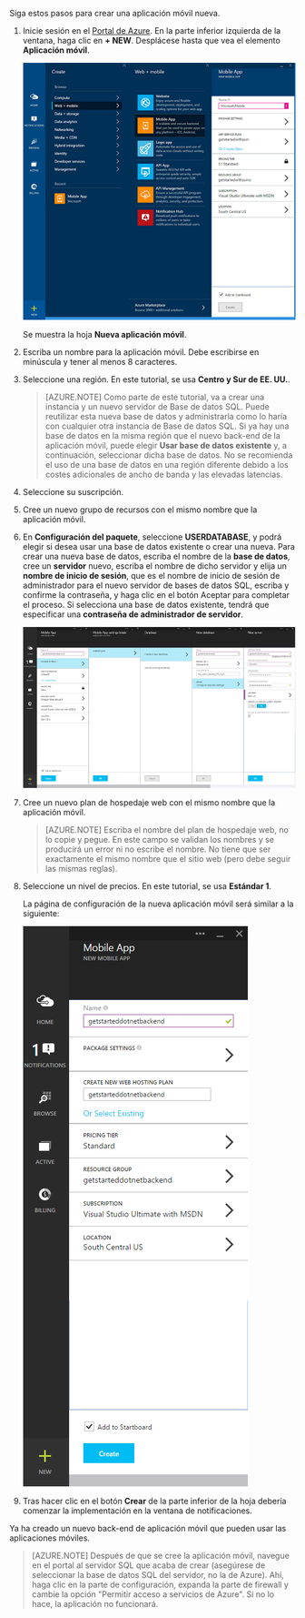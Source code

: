 ﻿

Siga estos pasos para crear una aplicación móvil nueva.

1. Inicie sesión en el [Portal de Azure]. En la parte inferior izquierda de la ventana, haga clic en **+ NEW**. Desplácese hasta que vea el elemento **Aplicación móvil**.

   ![](./media/app-service-mobile-dotnet-backend-create-new-service-preview/new-mobile-app.png)

   Se muestra la hoja **Nueva aplicación móvil**.

2. Escriba un nombre para la aplicación móvil. Debe escribirse en minúscula y tener al menos 8 caracteres.  

7. Seleccione una región. En este tutorial, se usa **Centro y Sur de EE. UU.**.

   > [AZURE.NOTE] Como parte de este tutorial, va a crear una instancia y un nuevo servidor de Base de datos SQL. Puede reutilizar esta nueva base de datos y administrarla como lo haría con cualquier otra instancia de Base de datos SQL. Si ya hay una base de datos en la misma región que el nuevo back-end de la aplicación móvil, puede elegir **Usar base de datos existente** y, a continuación, seleccionar dicha base de datos. No se recomienda el uso de una base de datos en una región diferente debido a los costes adicionales de ancho de banda y las elevadas latencias.

3. Seleccione su suscripción.

4. Cree un nuevo grupo de recursos con el mismo nombre que la aplicación móvil.

5. En **Configuración del paquete**, seleccione **USERDATABASE**, y podrá elegir si desea usar una base de datos existente o crear una nueva. Para crear una nueva base de datos, escriba el nombre de la **base de datos**, cree un **servidor** nuevo, escriba el nombre de dicho servidor y elija un **nombre de inicio de sesión**, que es el nombre de inicio de sesión de administrador para el nuevo servidor de bases de datos SQL, escriba y confirme la contraseña, y haga clic en el botón Aceptar para completar el proceso. Si selecciona una base de datos existente, tendrá que especificar una **contraseña de administrador de servidor**.

   ![](./media/app-service-mobile-dotnet-backend-create-new-service-preview/dotnet-backend-create-db.png)

6. Cree un nuevo plan de hospedaje web con el mismo nombre que la aplicación móvil.

   > [AZURE.NOTE] Escriba el nombre del plan de hospedaje web, no lo copie y pegue. En este campo se validan los nombres y se producirá un error ni no escribe el nombre. No tiene que ser exactamente el mismo nombre que el sitio web (pero debe seguir las mismas reglas).

8. Seleccione un nivel de precios. En este tutorial, se usa **Estándar 1**.

   La página de configuración de la nueva aplicación móvil será similar a la siguiente:

   ![](./media/app-service-mobile-dotnet-backend-create-new-service-preview/dotnet-backend-create.png)

9. Tras hacer clic en el botón **Crear** de la parte inferior de la hoja debería comenzar la implementación en la ventana de notificaciones.


Ya ha creado un nuevo back-end de aplicación móvil que pueden usar las aplicaciones móviles.

> [AZURE.NOTE] Después de que se cree la aplicación móvil, navegue en el portal al servidor SQL que acaba de crear (asegúrese de seleccionar la base de datos SQL del servidor, no la de Azure). Ahí, haga clic en la parte de configuración, expanda la parte de firewall y cambie la opción "Permitir acceso a servicios de Azure". Si no lo hace, la aplicación no funcionará.

<!-- URLs. -->
[Portal de Azure]: https://portal.azure.com/

<!--HONumber=49-->